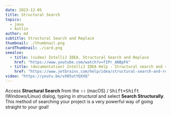 ```yaml
---
date: 2023-12-05
title: Structural Search
topics:
  - java
  - kotlin
author: md
subtitle: Structural Search and Replace
thumbnail: ./thumbnail.png
cardThumbnail: ./card.png
seealso:
  - title: (video) IntelliJ IDEA. Structural Search and Replace
    href: "https://www.youtube.com/watch?v=fIPr_ANBpFk"
  - title: (documentation) IntelliJ IDEA Help - Structural search and replace
    href: "https://www.jetbrains.com/help/idea/structural-search-and-replace.html"
video: "https://youtu.be/vX05utYQXXQ"
---
```


Access **Structural Search** from the <kbd>⇧⇧</kbd> (macOS) / <kbd>Shift+Shift</kbd> (Windows/Linux) dialog, typing in _structural_ and select **Search Structurally**. This method of searching your project is a very powerful way of going straight to your goal!
